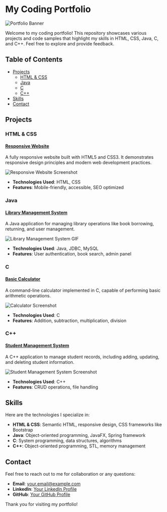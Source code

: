 # My Coding Portfolio

![Portfolio Banner](https://example.com/path-to-your-banner-image.jpg)

Welcome to my coding portfolio! This repository showcases various projects and code samples that highlight my skills in HTML, CSS, Java, C, and C++. Feel free to explore and provide feedback.

## Table of Contents

- [Projects](#projects)
  - [HTML & CSS](#html--css)
  - [Java](#java)
  - [C](#c)
  - [C++](#c-1)
- [Skills](#skills)
- [Contact](#contact)

## Projects

### HTML & CSS

#### [Responsive Website](https://github.com/yourusername/responsive-website)
A fully responsive website built with HTML5 and CSS3. It demonstrates responsive design principles and modern web development practices.

![Responsive Website Screenshot](https://example.com/path-to-screenshot.jpg)

- **Technologies Used**: HTML, CSS
- **Features**: Mobile-friendly, accessible, SEO optimized

### Java

#### [Library Management System](https://github.com/yourusername/library-management-system)
A Java application for managing library operations like book borrowing, returning, and user management.

![Library Management System GIF](https://example.com/path-to-gif.gif)

- **Technologies Used**: Java, JDBC, MySQL
- **Features**: User authentication, book search, admin panel

### C

#### [Basic Calculator](https://github.com/yourusername/basic-calculator)
A command-line calculator implemented in C, capable of performing basic arithmetic operations.

![Calculator Screenshot](https://example.com/path-to-calculator-screenshot.jpg)

- **Technologies Used**: C
- **Features**: Addition, subtraction, multiplication, division

### C++

#### [Student Management System](https://github.com/yourusername/student-management-system)
A C++ application to manage student records, including adding, updating, and deleting student information.

![Student Management System Screenshot](https://example.com/path-to-student-management-screenshot.jpg)

- **Technologies Used**: C++
- **Features**: CRUD operations, file handling

## Skills

Here are the technologies I specialize in:

- **HTML & CSS**: Semantic HTML, responsive design, CSS frameworks like Bootstrap
- **Java**: Object-oriented programming, JavaFX, Spring framework
- **C**: System programming, data structures, algorithms
- **C++**: Object-oriented programming, STL, memory management

## Contact

Feel free to reach out to me for collaboration or any questions:

- **Email**: your.email@example.com
- **LinkedIn**: [Your LinkedIn Profile](https://www.linkedin.com/in/yourusername)
- **GitHub**: [Your GitHub Profile](https://github.com/yourusername)

Thank you for visiting my portfolio!

